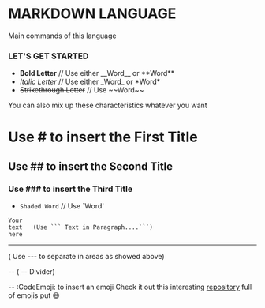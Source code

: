 # MARKDOWN LANGUAGE

Main commands of this language

### LET'S GET STARTED

* __Bold Letter__           // Use either \_\_Word__ or \*\*Word**
* _Italic Letter_           // Use either \_Word_ or \*Word*
* ~~Strikethrough Letter~~  //  Use \~~Word~~

You can also mix up these characteristics whatever you want

# Use \# to insert the First Title

## Use \## to insert the Second Title

### Use \### to insert the Third Title

* `Shaded Word`     // Use \`Word`

 ```
 Your
 text   (Use ``` Text in Paragraph....```)
 here
 ```
 
  ---   
 ( Use \--- to separate in areas as showed above)

 -- 
( \-- Divider)

 --
:CodeEmoji: to insert an emoji
Check it out this interesting [repository](https://github.com/ikatyang/emoji-cheat-sheet#smileys--emotion) full of emojis put :smile:

